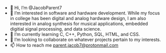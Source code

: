 - 👋 Hi, I’m @JacobParent7
- 👀 I’m interested in software and hardware development. While my focus in college has been digital and analog hardware design, I am also interested in analog synthesis for musical applications, embedded digitial signal processing, and data science. 
- 🌱 I’m currently learning C, C++, Python, SQL, HTML, and CSS.
- 💞️ I’m looking to collaborate on whatever projects pertain to my interests. 
- 📫 How to reach me parent.jacob7@protonmail.com

<!---
JacobParent7/JacobParent7 is a ✨ special ✨ repository because its `README.md` (this file) appears on your GitHub profile.
You can click the Preview link to take a look at your changes.
--->
